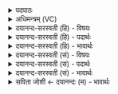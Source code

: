 <details><summary>पदपाठः</summary>

दे॒वम्। ब॒र्हिः। वारि॑तीनाम्। दे॒वम्। इन्द्र॑म्। अ॒व॒र्द्ध॒य॒त्। स्वा॒स॒स्थमिति॑ सुऽआस॒स्थम्। इन्द्रे॑ण। आस॑न्न॒मित्याऽस॑न्नम्। अ॒न्या। ब॒र्हीषि॑। अ॒भि। अ॒भूत्। व॒सु॒वन॒ इति॑ वसु॒ऽवने॑। व॒सु॒धेय॒स्येति॑ वसु॒ऽधेय॑स्य। वे॒तु॒। यज॑। २१।
</details>

<details><summary>अधिमन्त्रम् (VC)</summary>

- इन्द्रो देवता
- अश्विनावृषी
- त्रिष्टुप्
- धैवतः
</details>

<details><summary>दयानन्द-सरस्वती (हि) - विषयः</summary>

फिर उसी विषय को अगले मन्त्र में कहा है ॥
</details>

<details><summary>दयानन्द-सरस्वती (हि) - पदार्थः</summary>

पदार्थान्वयभाषाः -  हे विद्वन् ! जैसे (देवम्) दिव्य (वारितीनाम्) ग्रहण करने योग्य पदार्थों के बीच वर्त्तमान (स्वासस्थम्) सुन्दर प्रकार स्थिति के आधार (इन्द्रेण) परमेश्वर के साथ (आसन्नम्) निकटवर्ती (बर्हिः) आकाश (देवम्) उत्तम गुणवाले (इन्द्रम्) बिजुली को (अवर्धयत्) बढ़ाता है, (अन्या) और (बर्हींषि) अन्तरिक्ष के अवयवों को (अभि, अभूत्) सब ओर से व्याप्त होवे, (वसुधेयस्य) सब द्रव्यों के आधार जगत् के बीच (वसुवने) पदार्थविद्या को चाहनेवाले जन के लिए (वेतु) प्राप्त होवे, वैसे आप (यज) प्राप्त हूजिये ॥२१ ॥
</details>

<details><summary>दयानन्द-सरस्वती (हि) - भावार्थः</summary>

भावार्थभाषाः -  इस मन्त्र में वाचकलुप्तोपमालङ्कार है। हे विद्वान् मनुष्यो ! तुम लोग जैसे सब ओर से व्याप्त आकाश सब पदार्थों को व्याप्त होता और सब के समीप है, वैसे ईश्वर के निकटवर्ती जीव को जान के इस संसार में माँगनेवाले सुपात्र के लिए धनादि का दान देवो ॥२१ ॥
</details>

<details><summary>दयानन्द-सरस्वती (सं) - विषयः</summary>

पुनस्तमेव विषयमाह ॥
</details>

<details><summary>दयानन्द-सरस्वती (सं) - पदार्थः</summary>

पदार्थान्वयभाषाः -  हे विद्वन् ! यथा देवं वारितीनां मध्ये वर्त्तमानं स्वासस्थमिन्द्रेण सहासन्नमिन्द्रं बर्हिर्देवमवर्धयदन्या बर्हींष्यभूद् वसुवने वसुधेयस्य वेतु तथा यज ॥२१ ॥
</details>

<details><summary>दयानन्द-सरस्वती (सं) - भावार्थः</summary>

भावार्थभाषाः -  अत्र वाचकलुप्तोपमालङ्कारः। हे विद्वांसो ! मनुष्या यूयं यथाऽभिव्याप्तमाकाशं सर्वान् पदार्थानभिव्याप्नोति, सर्वेषां समीपमस्ति, तथेश्वरस्य समीपवर्त्तिनं जीवं विज्ञायाऽस्मिन् संसारे सुपात्राय याचमानाय दानं ददत ॥२१ ॥
</details>

<details><summary>सविता जोशी ← दयानन्दः (म) - भावार्थः</summary>

भावार्थभाषाः -  या मंत्रात वाचकलुप्तोपमालंकार आहे. हे विद्वान माणसांनो ! आकाश जसे सगळीकडे व सर्व पदार्थात व्याप्त असते. तसे ईश्वर सर्व जीवांमध्ये असतो हे जाणून सुपात्र याचकासाठी धन वगैरेचे दान करा.
</details>